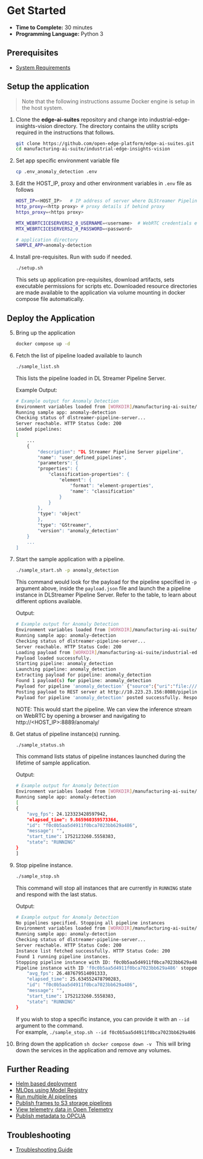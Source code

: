 # Get Started

-   **Time to Complete:** 30 minutes
-   **Programming Language:**  Python 3

## Prerequisites

- [System Requirements](system-requirements.md)

## Setup the application
> Note that the following instructions assume Docker engine is setup in the host system.

1. Clone the **edge-ai-suites** repository and change into industrial-edge-insights-vision directory. The directory contains the utility scripts required in the instructions that follows.
    ```sh
    git clone https://github.com/open-edge-platform/edge-ai-suites.git
    cd manufacturing-ai-suite/industrial-edge-insights-vision
    ```
2.  Set app specific environment variable file
    ```sh
    cp .env_anomaly_detection .env
    ```    

3.  Edit the HOST_IP, proxy and other environment variables in `.env` file as follows
    ```sh
    HOST_IP=<HOST_IP>   # IP address of server where DLStreamer Pipeline Server is running.
    http_proxy=<http proxy> # proxy details if behind proxy
    https_proxy=<https proxy>

    MTX_WEBRTCICESERVERS2_0_USERNAME=<username>  # WebRTC credentials e.g. intel1234
    MTX_WEBRTCICESERVERS2_0_PASSWORD=<password>

    # application directory
    SAMPLE_APP=anomaly-detection
    ```
4.  Install pre-requisites. Run with sudo if needed.
    ```sh
    ./setup.sh
    ```
    This sets up application pre-requisites, download artifacts, sets executable permissions for scripts etc. Downloaded resource directories are made available to the application via volume mounting in docker compose file automatically.

## Deploy the Application

5.  Bring up the application
    ```sh
    docker compose up -d
    ```
6.  Fetch the list of pipeline loaded available to launch
    ```sh
    ./sample_list.sh
    ```
    This lists the pipeline loaded in DL Streamer Pipeline Server.
    
    Example Output:

    ```sh
    # Example output for Anomaly Detection
    Environment variables loaded from [WORKDIR]/manufacturing-ai-suite/industrial-edge-insights-vision/.env
    Running sample app: anomaly-detection
    Checking status of dlstreamer-pipeline-server...
    Server reachable. HTTP Status Code: 200
    Loaded pipelines:
    [
        ...
        {
            "description": "DL Streamer Pipeline Server pipeline",
            "name": "user_defined_pipelines",
            "parameters": {
            "properties": {
                "classification-properties": {
                    "element": {
                        "format": "element-properties",
                        "name": "classification"
                    }
                }
            },
            "type": "object"
            },
            "type": "GStreamer",
            "version": "anomaly_detection"
        }
        ...
    ]
    ```
7.  Start the sample application with a pipeline.
    ```sh
    ./sample_start.sh -p anomaly_detection
    ```
    This command would look for the payload for the pipeline specified in `-p` argument above, inside the `payload.json` file and launch the a pipeline instance in DLStreamer Pipeline Server. Refer to the table, to learn about different options available. 
    
    Output:

    ```sh
    # Example output for Anomaly Detection
    Environment variables loaded from [WORKDIR]/manufacturing-ai-suite/industrial-edge-insights-vision/.env
    Running sample app: anomaly-detection
    Checking status of dlstreamer-pipeline-server...
    Server reachable. HTTP Status Code: 200
    Loading payload from [WORKDIR]/manufacturing-ai-suite/industrial-edge-insights-vision/apps/anomaly-detection/payload.json
    Payload loaded successfully.
    Starting pipeline: anomaly_detection
    Launching pipeline: anomaly_detection
    Extracting payload for pipeline: anomaly_detection
    Found 1 payload(s) for pipeline: anomaly_detection
    Payload for pipeline 'anomaly_detection' {"source":{"uri":"file:///home/pipeline-server/resources/videos/anomalib_pcb_test.avi","type":"uri"},"destination":{"frame":{"type":"webrtc","peer-id":"anomaly"}},"parameters":{"classification-properties":{"model":"/home/pipeline-server/resources/models/anomaly-detection/deployment/Anomaly classification/model/model.xml","device":"CPU"}}}
    Posting payload to REST server at http://10.223.23.156:8080/pipelines/user_defined_pipelines/anomaly_detection
    Payload for pipeline 'anomaly_detection' posted successfully. Response: "f0c0b5aa5d4911f0bca7023bb629a486"
    ```
    NOTE: This would start the pipeline. We can view the inference stream on WebRTC by opening a browser and navigating to http://<HOST_IP>:8889/anomaly/
    
8.  Get status of pipeline instance(s) running.
    ```sh
    ./sample_status.sh
    ```
    This command lists status of pipeline instances launched during the lifetime of sample application.
    
    Output:
    ```sh
    # Example output for Anomaly Detection
    Environment variables loaded from [WORKDIR]/manufacturing-ai-suite/industrial-edge-insights-vision/.env
    Running sample app: anomaly-detection
    [
    {
        "avg_fps": 24.123323428597942,
        "elapsed_time": 9.865960359573364,
        "id": "f0c0b5aa5d4911f0bca7023bb629a486",
        "message": "",
        "start_time": 1752123260.5558383,
        "state": "RUNNING"
    }
    ]
    ```
9.  Stop pipeline instance.
    ```sh
    ./sample_stop.sh
    ```
    This command will stop all instances that are currently in `RUNNING` state and respond with the last status.
    
    Output:
    ```sh
    # Example output for Anomaly Detection
    No pipelines specified. Stopping all pipeline instances
    Environment variables loaded from [WORKDIR]/manufacturing-ai-suite/industrial-edge-insights-vision/.env
    Running sample app: anomaly-detection
    Checking status of dlstreamer-pipeline-server...
    Server reachable. HTTP Status Code: 200
    Instance list fetched successfully. HTTP Status Code: 200
    Found 1 running pipeline instances.
    Stopping pipeline instance with ID: f0c0b5aa5d4911f0bca7023bb629a486
    Pipeline instance with ID 'f0c0b5aa5d4911f0bca7023bb629a486' stopped successfully. Response: {
        "avg_fps": 26.487679514091333,
        "elapsed_time": 25.634552478790283,
        "id": "f0c0b5aa5d4911f0bca7023bb629a486",
        "message": "",
        "start_time": 1752123260.5558383,
        "state": "RUNNING"
    }
    ```
    If you wish to stop a specific instance, you can provide it with an `--id` argument to the command.    
    For example, `./sample_stop.sh --id f0c0b5aa5d4911f0bca7023bb629a486`

10.  Bring down the application
    ```sh
    docker compose down -v
    ```
    This will bring down the services in the application and remove any volumes.


## Further Reading
- [Helm based deployment](how-to-deploy-using-helm-charts.md)
- [MLOps using Model Registry](how-to-enable-mlops.md)
- [Run multiple AI pipelines](how-to-run-multiple-ai-pipelines.md)
- [Publish frames to S3 storage pipelines](how-to-run-store-frames-in-s3.md)
- [View telemetry data in Open Telemetry](how-to-view-telemetry-data.md)
- [Publish metadata to OPCUA](how-to-use-opcua-publisher.md)

## Troubleshooting
- [Troubleshooting Guide](troubleshooting-guide.md)
